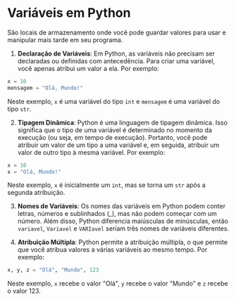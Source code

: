# Variáveis em Python

São locais de armazenamento onde você pode guardar valores para usar e manipular mais tarde em seu programa.

1. **Declaração de Variáveis**: Em Python, as variáveis não precisam ser declaradas ou definidas com antecedência. Para criar uma variável, você apenas atribui um valor a ela. Por exemplo:

```python
x = 10
mensagem = "Olá, Mundo!"
```

Neste exemplo, `x` é uma variável do tipo `int` e `mensagem` é uma variável do tipo `str`.

2. **Tipagem Dinâmica**: Python é uma linguagem de tipagem dinâmica. Isso significa que o tipo de uma variável é determinado no momento da execução (ou seja, em tempo de execução). Portanto, você pode atribuir um valor de um tipo a uma variável e, em seguida, atribuir um valor de outro tipo à mesma variável. Por exemplo:

```python
x = 10
x = "Olá, Mundo!"
```

Neste exemplo, `x` é inicialmente um `int`, mas se torna um `str` após a segunda atribuição.

3. **Nomes de Variáveis**: Os nomes das variáveis em Python podem conter letras, números e sublinhados (\_), mas não podem começar com um número. Além disso, Python diferencia maiúsculas de minúsculas, então `variavel`, `Variavel` e `VARIavel` seriam três nomes de variáveis diferentes.

4. **Atribuição Múltipla**: Python permite a atribuição múltipla, o que permite que você atribua valores a várias variáveis ao mesmo tempo. Por exemplo:

```python
x, y, z = "Olá", "Mundo", 123
```

Neste exemplo, `x` recebe o valor "Olá", `y` recebe o valor "Mundo" e `z` recebe o valor 123.
